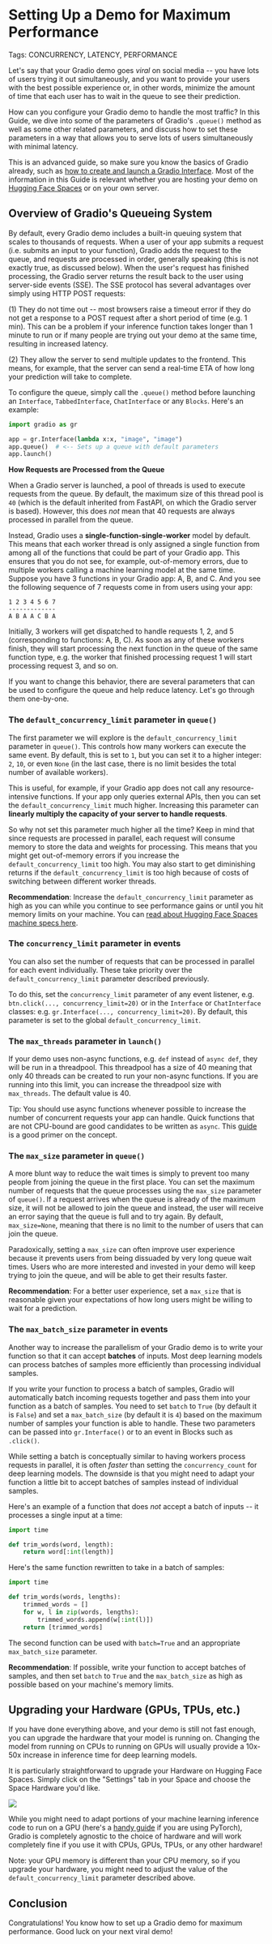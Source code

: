 # Setting Up a Demo for Maximum Performance

Tags: CONCURRENCY, LATENCY, PERFORMANCE

Let's say that your Gradio demo goes _viral_ on social media -- you have lots of users trying it out simultaneously, and you want to provide your users with the best possible experience or, in other words, minimize the amount of time that each user has to wait in the queue to see their prediction.

How can you configure your Gradio demo to handle the most traffic? In this Guide, we dive into some of the parameters of Gradio's `.queue()` method as well as some other related parameters, and discuss how to set these parameters in a way that allows you to serve lots of users simultaneously with minimal latency.

This is an advanced guide, so make sure you know the basics of Gradio already, such as [how to create and launch a Gradio Interface](https://gradio.app/guides/quickstart/). Most of the information in this Guide is relevant whether you are hosting your demo on [Hugging Face Spaces](https://hf.space) or on your own server.

## Overview of Gradio's Queueing System

By default, every Gradio demo includes a built-in queuing system that scales to thousands of requests. When a user of your app submits a request (i.e. submits an input to your function), Gradio adds the request to the queue, and requests are processed in order, generally speaking (this is not exactly true, as discussed below). When the user's request has finished processing, the Gradio server returns the result back to the user using server-side events (SSE). The SSE protocol has several advantages over simply using HTTP POST requests:

(1) They do not time out -- most browsers raise a timeout error if they do not get a response to a POST request after a short period of time (e.g. 1 min). This can be a problem if your inference function takes longer than 1 minute to run or if many people are trying out your demo at the same time, resulting in increased latency.

(2) They allow the server to send multiple updates to the frontend. This means, for example, that the server can send a real-time ETA of how long your prediction will take to complete.

To configure the queue, simply call the `.queue()` method before launching an `Interface`, `TabbedInterface`, `ChatInterface` or any `Blocks`. Here's an example:

```py
import gradio as gr

app = gr.Interface(lambda x:x, "image", "image")
app.queue()  # <-- Sets up a queue with default parameters
app.launch()
```

**How Requests are Processed from the Queue**

When a Gradio server is launched, a pool of threads is used to execute requests from the queue. By default, the maximum size of this thread pool is `40` (which is the default inherited from FastAPI, on which the Gradio server is based). However, this does _not_ mean that 40 requests are always processed in parallel from the queue.

Instead, Gradio uses a **single-function-single-worker** model by default. This means that each worker thread is only assigned a single function from among all of the functions that could be part of your Gradio app. This ensures that you do not see, for example, out-of-memory errors, due to multiple workers calling a machine learning model at the same time. Suppose you have 3 functions in your Gradio app: A, B, and C. And you see the following sequence of 7 requests come in from users using your app:

```
1 2 3 4 5 6 7
-------------
A B A A C B A
```

Initially, 3 workers will get dispatched to handle requests 1, 2, and 5 (corresponding to functions: A, B, C). As soon as any of these workers finish, they will start processing the next function in the queue of the same function type, e.g. the worker that finished processing request 1 will start processing request 3, and so on.

If you want to change this behavior, there are several parameters that can be used to configure the queue and help reduce latency. Let's go through them one-by-one.

### The `default_concurrency_limit` parameter in `queue()`

The first parameter we will explore is the `default_concurrency_limit` parameter in `queue()`. This controls how many workers can execute the same event. By default, this is set to `1`, but you can set it to a higher integer: `2`, `10`, or even `None` (in the last case, there is no limit besides the total number of available workers).

This is useful, for example, if your Gradio app does not call any resource-intensive functions. If your app only queries external APIs, then you can set the `default_concurrency_limit` much higher. Increasing this parameter can **linearly multiply the capacity of your server to handle requests**.

So why not set this parameter much higher all the time? Keep in mind that since requests are processed in parallel, each request will consume memory to store the data and weights for processing. This means that you might get out-of-memory errors if you increase the `default_concurrency_limit` too high. You may also start to get diminishing returns if the `default_concurrency_limit` is too high because of costs of switching between different worker threads.

**Recommendation**: Increase the `default_concurrency_limit` parameter as high as you can while you continue to see performance gains or until you hit memory limits on your machine. You can [read about Hugging Face Spaces machine specs here](https://huggingface.co/docs/hub/spaces-overview).

### The `concurrency_limit` parameter in events

You can also set the number of requests that can be processed in parallel for each event individually. These take priority over the `default_concurrency_limit` parameter described previously.

To do this, set the `concurrency_limit` parameter of any event listener, e.g. `btn.click(..., concurrency_limit=20)` or in the `Interface` or `ChatInterface` classes: e.g. `gr.Interface(..., concurrency_limit=20)`. By default, this parameter is set to the global `default_concurrency_limit`.

### The `max_threads` parameter in `launch()`

If your demo uses non-async functions, e.g. `def` instead of `async def`, they will be run in a threadpool. This threadpool has a size of 40 meaning that only 40 threads can be created to run your non-async functions. If you are running into this limit, you can increase the threadpool size with `max_threads`. The default value is 40.

Tip: You should use async functions whenever possible to increase the number of concurrent requests your app can handle. Quick functions that are not CPU-bound are good candidates to be written as `async`. This [guide](https://fastapi.tiangolo.com/async/) is a good primer on the concept.

### The `max_size` parameter in `queue()`

A more blunt way to reduce the wait times is simply to prevent too many people from joining the queue in the first place. You can set the maximum number of requests that the queue processes using the `max_size` parameter of `queue()`. If a request arrives when the queue is already of the maximum size, it will not be allowed to join the queue and instead, the user will receive an error saying that the queue is full and to try again. By default, `max_size=None`, meaning that there is no limit to the number of users that can join the queue.

Paradoxically, setting a `max_size` can often improve user experience because it prevents users from being dissuaded by very long queue wait times. Users who are more interested and invested in your demo will keep trying to join the queue, and will be able to get their results faster.

**Recommendation**: For a better user experience, set a `max_size` that is reasonable given your expectations of how long users might be willing to wait for a prediction.

### The `max_batch_size` parameter in events

Another way to increase the parallelism of your Gradio demo is to write your function so that it can accept **batches** of inputs. Most deep learning models can process batches of samples more efficiently than processing individual samples.

If you write your function to process a batch of samples, Gradio will automatically batch incoming requests together and pass them into your function as a batch of samples. You need to set `batch` to `True` (by default it is `False`) and set a `max_batch_size` (by default it is `4`) based on the maximum number of samples your function is able to handle. These two parameters can be passed into `gr.Interface()` or to an event in Blocks such as `.click()`.

While setting a batch is conceptually similar to having workers process requests in parallel, it is often _faster_ than setting the `concurrency_count` for deep learning models. The downside is that you might need to adapt your function a little bit to accept batches of samples instead of individual samples.

Here's an example of a function that does _not_ accept a batch of inputs -- it processes a single input at a time:

```py
import time

def trim_words(word, length):
    return word[:int(length)]

```

Here's the same function rewritten to take in a batch of samples:

```py
import time

def trim_words(words, lengths):
    trimmed_words = []
    for w, l in zip(words, lengths):
        trimmed_words.append(w[:int(l)])
    return [trimmed_words]

```

The second function can be used with `batch=True` and an appropriate `max_batch_size` parameter.

**Recommendation**: If possible, write your function to accept batches of samples, and then set `batch` to `True` and the `max_batch_size` as high as possible based on your machine's memory limits.

## Upgrading your Hardware (GPUs, TPUs, etc.)

If you have done everything above, and your demo is still not fast enough, you can upgrade the hardware that your model is running on. Changing the model from running on CPUs to running on GPUs will usually provide a 10x-50x increase in inference time for deep learning models.

It is particularly straightforward to upgrade your Hardware on Hugging Face Spaces. Simply click on the "Settings" tab in your Space and choose the Space Hardware you'd like.

![](https://huggingface.co/datasets/huggingface/documentation-images/resolve/main/hub/spaces-gpu-settings.png)

While you might need to adapt portions of your machine learning inference code to run on a GPU (here's a [handy guide](https://cnvrg.io/pytorch-cuda/) if you are using PyTorch), Gradio is completely agnostic to the choice of hardware and will work completely fine if you use it with CPUs, GPUs, TPUs, or any other hardware!

Note: your GPU memory is different than your CPU memory, so if you upgrade your hardware,
you might need to adjust the value of the `default_concurrency_limit` parameter described above.

## Conclusion

Congratulations! You know how to set up a Gradio demo for maximum performance. Good luck on your next viral demo!
